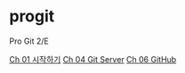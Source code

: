 # progit
Pro Git 2/E

[Ch 01 시작하기](https://github.com/gmyou/progit/wiki/Ch-01-%EC%8B%9C%EC%9E%91%ED%95%98%EA%B8%B0)
[Ch 04 Git Server](https://metalliza.github.io/ProGit-4-Git-Server)
[Ch 06 GitHub](https://github.com/gmyou/progit/wiki/Ch-06-GitHub)